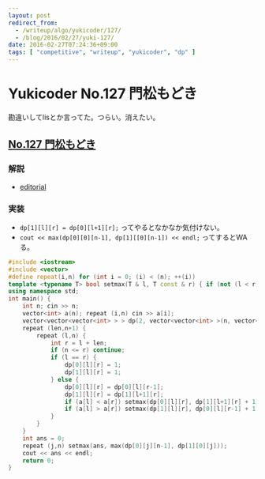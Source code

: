 ```yaml
---
layout: post
redirect_from:
  - /writeup/algo/yukicoder/127/
  - /blog/2016/02/27/yuki-127/
date: 2016-02-27T07:24:36+09:00
tags: [ "competitive", "writeup", "yukicoder", "dp" ]
---
```


# Yukicoder No.127 門松もどき

勘違いしてlisとか言ってた。つらい。消えたい。

## [No.127 門松もどき](http://yukicoder.me/problems/293)

### 解説

-   [editorial](http://yukicoder.me/problems/293/editorial)

### 実装

-   `dp[1][l][r] = dp[0][l+1][r];` ってやるとなかなか気付けない。
-   `cout << max(dp[0][0][n-1], dp[1][[0][n-1]) << endl;` ってするとWAる。

``` c++
#include <iostream>
#include <vector>
#define repeat(i,n) for (int i = 0; (i) < (n); ++(i))
template <typename T> bool setmax(T & l, T const & r) { if (not (l < r)) return false; l = r; return true; }
using namespace std;
int main() {
    int n; cin >> n;
    vector<int> a(n); repeat (i,n) cin >> a[i];
    vector<vector<vector<int> > > dp(2, vector<vector<int> >(n, vector<int>(n)));
    repeat (len,n+1) {
        repeat (l,n) {
            int r = l + len;
            if (n <= r) continue;
            if (l == r) {
                dp[0][l][r] = 1;
                dp[1][l][r] = 1;
            } else {
                dp[0][l][r] = dp[0][l][r-1];
                dp[1][l][r] = dp[1][l+1][r];
                if (a[l] < a[r]) setmax(dp[0][l][r], dp[1][l+1][r] + 1);
                if (a[l] > a[r]) setmax(dp[1][l][r], dp[0][l][r-1] + 1);
            }
        }
    }
    int ans = 0;
    repeat (j,n) setmax(ans, max(dp[0][j][n-1], dp[1][0][j]));
    cout << ans << endl;
    return 0;
}
```
